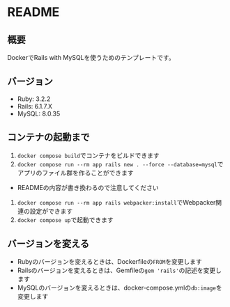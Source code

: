 # README
## 概要
DockerでRails with MySQLを使うためのテンプレートです。

## バージョン
- Ruby: 3.2.2
- Rails: 6.1.7.X
- MySQL: 8.0.35

## コンテナの起動まで
1. `docker compose build`でコンテナをビルドできます
1. `docker compose run --rm app rails new . --force --database=mysql`でアプリのファイル群を作ることができます
  - READMEの内容が書き換わるので注意してください
1. `docker compose run --rm app rails webpacker:install`でWebpacker関連の設定ができます
1. `docker compose up`で起動できます

## バージョンを変える
- Rubyのバージョンを変えるときは、Dockerfileの`FROM`を変更します
- Railsのバージョンを変えるときは、Gemfileの`gem 'rails'`の記述を変更します
- MySQLのバージョンを変えるときは、docker-compose.ymlの`db:image`を変更します
